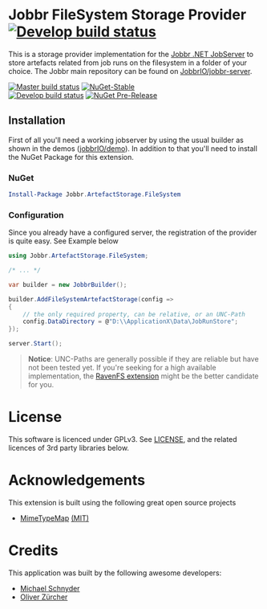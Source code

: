 # Jobbr FileSystem Storage Provider [![Develop build status](https://img.shields.io/appveyor/ci/Jobbr/jobbr-artefactstorage-filesystem/develop.svg?label=develop)](https://ci.appveyor.com/project/Jobbr/jobbr-artefactstorage-filesystem)

This is a storage provider implementation for the [Jobbr .NET JobServer](http://www.jobbr.io) to store artefacts related from job runs on the filesystem in a folder of your choice. 
The Jobbr main repository can be found on [JobbrIO/jobbr-server](https://github.com/jobbrIO).

[![Master build status](https://img.shields.io/appveyor/ci/Jobbr/jobbr-artefactstorage-filesystem/master.svg?label=master)](https://ci.appveyor.com/project/Jobbr/jobbr-artefactstorage-filesystem) 
[![NuGet-Stable](https://img.shields.io/nuget/v/Jobbr.ArtefactStorage.FileSystem.svg?label=NuGet%20stable)](https://www.nuget.org/packages/Jobbr.ArtefactStorage.FileSystem)  
[![Develop build status](https://img.shields.io/appveyor/ci/Jobbr/jobbr-artefactstorage-filesystem/develop.svg?label=develop)](https://ci.appveyor.com/project/Jobbr/jobbr-artefactstorage-filesystem) 
[![NuGet Pre-Release](https://img.shields.io/nuget/vpre/Jobbr.ArtefactStorage.FileSystem.svg?label=NuGet%20pre)](https://www.nuget.org/packages/Jobbr.ArtefactStorage.FileSystem)

## Installation

First of all you'll need a working jobserver by using the usual builder as shown in the demos ([jobbrIO/demo](https://github.com/jobbrIO/demo)). In addition to that you'll need to install the NuGet Package for this extension.

### NuGet

```powershell
Install-Package Jobbr.ArtefactStorage.FileSystem
```

### Configuration

Since you already have a configured server, the registration of the provider is quite easy. See Example below

```c#
using Jobbr.ArtefactStorage.FileSystem;

/* ... */

var builder = new JobbrBuilder();

builder.AddFileSystemArtefactStorage(config =>
{
    // the only required property, can be relative, or an UNC-Path
    config.DataDirectory = @"D:\\ApplicationX\Data\JobRunStore";
});

server.Start();
```

> **Notice**: UNC-Paths are generally possible if they are reliable but have not been tested yet. If you're seeking for a high available implementation, the [RavenFS extension](https://github.com/jobbrIO/jobbr-artefactstorage-ravenfs) might be the better candidate for you. 

# License

This software is licenced under GPLv3. See [LICENSE](LICENSE), and the related licences of 3rd party libraries below.

# Acknowledgements

This extension is built using the following great open source projects

* [MimeTypeMap](https://github.com/samuelneff/MimeTypeMap) 
  [(MIT)](https://github.com/samuelneff/MimeTypeMap/blob/master/LICENSE.txt)

# Credits

This application was built by the following awesome developers:
* [Michael Schnyder](https://github.com/michaelschnyder)
* [Oliver Zürcher](https://github.com/olibanjoli)
